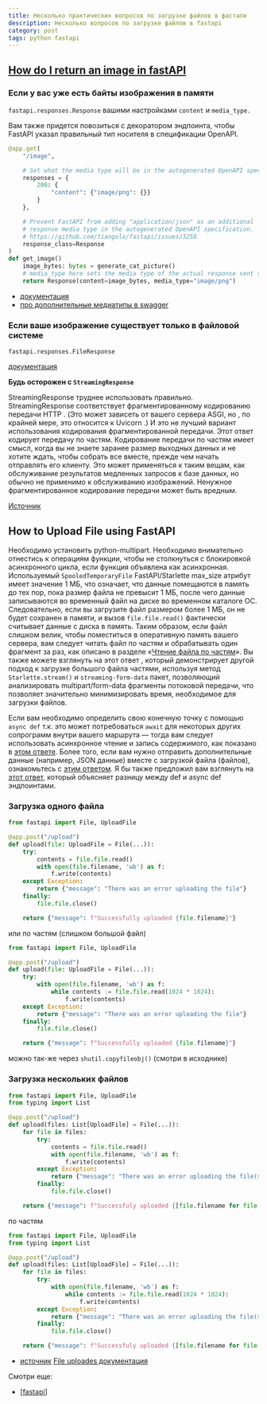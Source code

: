 ```yaml
---
title: Несколько практических вопросов по загрузке файлов в фастапи
description: Несколько вопросов по загрузке файлов в fastapi
category: post
tags: python fastapi
---
```

## [How do I return an image in fastAPI](https://stackoverflow.com/questions/55873174/how-do-i-return-an-image-in-fastapi)

### Если у вас уже есть байты изображения в памяти

`fastapi.responses.Response` вашими настройками `content` и `media_type.`

Вам также придется повозиться с декоратором эндпоинта, чтобы FastAPI указал правильный тип носителя в спецификации OpenAPI.

```python
@app.get(
    "/image",

    # Set what the media type will be in the autogenerated OpenAPI specification.
    responses = {
        200: {
            "content": {"image/png": {}}
        }
    },

    # Prevent FastAPI from adding "application/json" as an additional
    # response media type in the autogenerated OpenAPI specification.
    # https://github.com/tiangolo/fastapi/issues/3258
    response_class=Response
)
def get_image()
    image_bytes: bytes = generate_cat_picture()
    # media_type here sets the media type of the actual response sent to the client.
    return Response(content=image_bytes, media_type="image/png")
```

- [документация](https://fastapi.tiangolo.com/advanced/custom-response/#response)
- [про дополнительные медиатипы в swagger](https://fastapi.tiangolo.com/advanced/additional-responses/#additional-media-types-for-the-main-response)

### Если ваше изображение существует только в файловой системе

`fastapi.responses.FileResponse`

[документация](https://fastapi.tiangolo.com/advanced/custom-response/#fileresponse)

**Будь осторожен с `StreamingResponse`**

StreamingResponse труднее использовать правильно. StreamingResponse соответствует фрагментированному кодированию передачи HTTP . (Это может зависеть от вашего сервера ASGI, но , по крайней мере, это относится к Uvicorn .) И это не лучший вариант использования кодирования фрагментированной передачи. Этот ответ кодирует передачу по частям. Кодирование передачи по частям имеет смысл, когда вы не знаете заранее размер выходных данных и не хотите ждать, чтобы собрать все вместе, прежде чем начать отправлять его клиенту. Это может применяться к таким вещам, как обслуживание результатов медленных запросов к базе данных, но обычно не применимо к обслуживанию изображений. Ненужное фрагментированное кодирование передачи может быть вредным.

[Источник](https://stackoverflow.com/questions/55873174/how-do-i-return-an-image-in-fastapi)

## How to Upload File using FastAPI

Необходимо установить python-multipart. Необходимо внимательно отнестись к операциям функции, чтобы не столкнуться с блокировкой асинхронного цикла, если функция объявлена как асинхронная. Используемый `SpooledTemporaryFile` FastAPI/Starlette max_size атрибут имеет значение 1 МБ, что означает, что данные помещаются в память до тех пор, пока размер файла не превысит 1 МБ, после чего данные записываются во временный файл на диске во временном каталоге ОС. Следовательно, если вы загрузите файл размером более 1 МБ, он не будет сохранен в памяти, и вызов `file.file.read()` фактически считывает данные с диска в память. Таким образом, если файл слишком велик, чтобы поместиться в оперативную память вашего сервера, вам следует читать файл по частям и обрабатывать один фрагмент за раз, как описано в разделе «[Чтение файла по частям](https://stackoverflow.com/questions/73442335/how-to-upload-a-large-file-%e2%89%a53gb-to-fastapi-backend/73443824#73443824)». Вы также можете взглянуть на этот ответ , который демонстрирует другой подход к загрузке большого файла частями, используя метод `Starlette.stream()` и `streaming-form-data` пакет, позволяющий анализировать multipart/form-data фрагменты потоковой передачи, что позволяет значительно минимизировать время, необходимое для загрузки файлов.

Если вам необходимо определить свою конечную точку с помощью `async def` т.к. это может потребоваться `await` для некоторых других сопрограмм внутри вашего маршрута — тогда вам следует использовать асинхронное чтение и запись содержимого, как показано в [этом ответе](https://stackoverflow.com/questions/65342833/fastapi-uploadfile-is-slow-compared-to-flask/70667530#70667530). Более того, если вам нужно отправить дополнительные данные (например, JSON данные) вместе с загрузкой файла (файлов), ознакомьтесь с [этим ответом](https://stackoverflow.com/questions/65504438/how-to-add-both-file-and-json-body-in-a-fastapi-post-request/70640522#70640522). Я бы также предложил вам взглянуть на [этот ответ](https://stackoverflow.com/questions/71516140/fastapi-runs-api-calls-in-serial-instead-of-parallel-fashion/71517830#71517830), который объясняет разницу между def и async def эндпоинтами.

### Загрузка одного файла

```python
from fastapi import File, UploadFile

@app.post("/upload")
def upload(file: UploadFile = File(...)):
    try:
        contents = file.file.read()
        with open(file.filename, 'wb') as f:
            f.write(contents)
    except Exception:
        return {"message": "There was an error uploading the file"}
    finally:
        file.file.close()

    return {"message": f"Successfully uploaded {file.filename}"}
```

или по частям (слишком большой файл)

```python
from fastapi import File, UploadFile

@app.post("/upload")
def upload(file: UploadFile = File(...)):
    try:
        with open(file.filename, 'wb') as f:
            while contents := file.file.read(1024 * 1024):
                f.write(contents)
    except Exception:
        return {"message": "There was an error uploading the file"}
    finally:
        file.file.close()

    return {"message": f"Successfully uploaded {file.filename}"}
```

можно так-же через `shutil.copyfileobj()` (смотри в исходнике)

### Загрузка нескольких файлов

```python
from fastapi import File, UploadFile
from typing import List

@app.post("/upload")
def upload(files: List[UploadFile] = File(...)):
    for file in files:
        try:
            contents = file.file.read()
            with open(file.filename, 'wb') as f:
                f.write(contents)
        except Exception:
            return {"message": "There was an error uploading the file(s)"}
        finally:
            file.file.close()

    return {"message": f"Successfuly uploaded {[file.filename for file in files]}"}
```

по частям

```python
from fastapi import File, UploadFile
from typing import List

@app.post("/upload")
def upload(files: List[UploadFile] = File(...)):
    for file in files:
        try:
            with open(file.filename, 'wb') as f:
                while contents := file.file.read(1024 * 1024):
                    f.write(contents)
        except Exception:
            return {"message": "There was an error uploading the file(s)"}
        finally:
            file.file.close()

    return {"message": f"Successfuly uploaded {[file.filename for file in files]}"}
```

- [источник](https://stackoverflow.com/questions/63048825/how-to-upload-file-using-fastapi)
[File uploades документация](https://fastapi.tiangolo.com/tutorial/request-files/)

Смотри еще:

- [[fastapi]]


[//begin]: # "Autogenerated link references for markdown compatibility"
[fastapi]: ../notes/fastapi "Fastapi"
[//end]: # "Autogenerated link references"